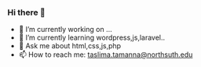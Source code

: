 ### Hi there 👋


- 🔭 I’m currently working on ...
- 🌱 I’m currently learning wordpress,js,laravel..
- 💬 Ask me about html,css,js,php
- 📫 How to reach me: taslima.tamanna@northsuth.edu


